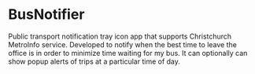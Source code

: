 BusNotifier
===========

Public transport notification tray icon app that supports Christchurch MetroInfo service.  Developed to notify when the best time to leave the office is in order to minimize time waiting for my bus.  It can optionally can show popup alerts of trips at a particular time of day.

